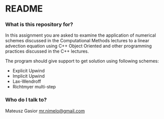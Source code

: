 # README #

### What is this repository for? ###

In this assignment you are asked to examine the application of numerical schemes discussed in the Computational Methods lectures to a linear advection equation using C++ Object Oriented and other programming practices discussed in the C++ lectures.  

The program should give support to get solution using following schemes:

- Explicit Upwind  
- Implicit Upwind  
- Lax-Wendroff  
- Richtmyer multi-step 
 
### Who do I talk to? ###

Mateusz Gasior mr.nimelo@gmail.com
